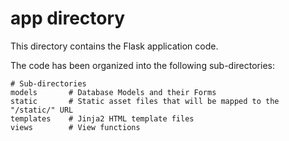 # app directory

This directory contains the Flask application code.

The code has been organized into the following sub-directories:

    # Sub-directories
    models       # Database Models and their Forms
    static       # Static asset files that will be mapped to the "/static/" URL
    templates    # Jinja2 HTML template files
    views        # View functions

